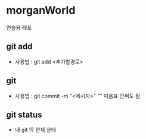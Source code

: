 # morganWorld

연습용 레포

## git add

- 사용법 : git add <추가할경로>

## git

- 사용법 : git commit -m "<메시지>"
  "" 따옴표 안써도 됨

## git status

- 내 git 의 현재 상태
